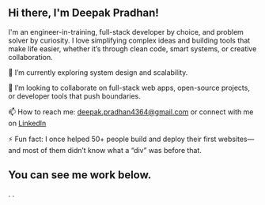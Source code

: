 ## Hi there, I'm Deepak Pradhan!

I'm an engineer-in-training, full-stack developer by choice, and problem solver by curiosity. I love simplifying complex ideas and building tools that make life easier, whether it’s through clean code, smart systems, or creative collaboration.

🌱 I’m currently exploring system design and scalability.

👯 I’m looking to collaborate on full-stack web apps, open-source projects, or developer tools that push boundaries.


📫 How to reach me: deepak.pradhan4364@gmail.com or connect with me on [LinkedIn](https://linkedin.com/in/deepakpradhan10242/)

⚡ Fun fact: I once helped 50+ people build and deploy their first websites—and most of them didn’t know what a “div” was before that.

## You can see me work below.
.
.
